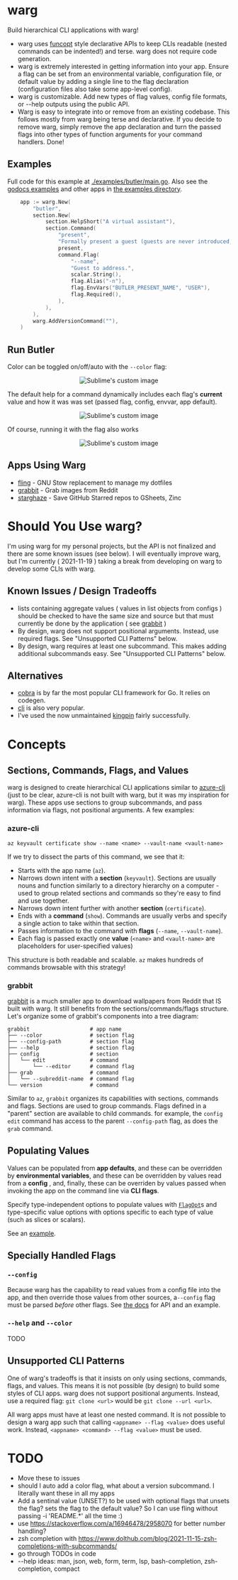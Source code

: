 # warg

Build hierarchical CLI applications with warg!

- warg uses [funcopt](https://dave.cheney.net/2014/10/17/functional-options-for-friendly-apis) style declarative APIs to keep CLIs readable (nested commands can be indented!) and terse. warg does not require code generation.
- warg is extremely interested in getting information into your app. Ensure a flag can be set from an environmental variable, configuration file, or default value by adding a single line to the flag declaration (configuration files also take some app-level config).
- warg is customizable. Add new types of flag values, config file formats, or --help outputs using the public API.
- Warg is easy to integrate into or remove from an existing codebase. This follows mostly from warg being terse and declarative. If you decide to remove warg, simply remove the app declaration and turn the passed flags into other types of function arguments for your command handlers. Done!

## Examples

Full code for this example at [./examples/butler/main.go](./examples/butler/main.go). Also see the  [godocs examples](https://pkg.go.dev/go.bbkane.com/warg#pkg-examples) and other apps in [the examples directory](./examples/).

```go
	app := warg.New(
		"butler",
		section.New(
			section.HelpShort("A virtual assistant"),
			section.Command(
				"present",
				"Formally present a guest (guests are never introduced, always presented).",
				present,
				command.Flag(
					"--name",
					"Guest to address.",
					scalar.String(),
					flag.Alias("-n"),
					flag.EnvVars("BUTLER_PRESENT_NAME", "USER"),
					flag.Required(),
				),
			),
		),
		warg.AddVersionCommand(""),
	)
```



## Run Butler

Color can be toggled on/off/auto with the `--color` flag:

<p align="center">
  <img src="img/image-20220114210824919.png" alt="Sublime's custom image"/>
</p>

The default help for a command dynamically includes each flag's **current** value and how it was was set (passed flag, config, envvar, app default).

<p align="center">
  <img src="img/image-20220114212104654.png" alt="Sublime's custom image"/>
</p>

Of course, running it with the flag also works

<p align="center">
  <img src="img/image-20220114212309862.png" alt="Sublime's custom image"/>
</p>

## Apps Using Warg

- [fling](https://github.com/bbkane/fling/) - GNU Stow replacement to manage my dotfiles
- [grabbit](https://github.com/bbkane/grabbit) - Grab images from Reddit
- [starghaze](https://github.com/bbkane/starghaze/) - Save GitHub Starred repos to GSheets, Zinc

# Should You Use warg?

I'm using warg for my personal projects, but the API is not finalized and there
are some known issues (see below). I will eventually improve warg, but I'm currently ( 2021-11-19 )
taking a break from developing on warg to develop some CLIs with warg.

## Known Issues / Design Tradeoffs

- lists containing aggregate values ( values in list objects from configs ) should be checked to have the same size and source but that must currently be done by the application ( see [grabbit](https://github.com/bbkane/grabbit/blob/d1f30b87c4e5c8112f08e9889fa541dbeab66842/main.go#L311) )
- By design, warg does not support positional arguments. Instead, use required flags. See "Unsupported CLI Patterns" below.
- By design, warg requires at least one subcommand. This makes adding additional subcommands easy. See "Unsupported CLI Patterns" below.

## Alternatives

- [cobra](https://github.com/spf13/cobra) is by far the most popular CLI framework for Go. It relies on codegen.
- [cli](https://github.com/urfave/cli) is also very popular.
- I've used the now unmaintained [kingpin](https://github.com/alecthomas/kingpin) fairly successfully.

# Concepts

## Sections, Commands, Flags, and Values

warg is designed to create hierarchical CLI applications similar to [azure-cli](https://github.com/Azure/azure-cli) (just to be clear, azure-cli is not built with warg, but it was my inspiration for warg). These apps use sections to group subcommands, and pass information via flags, not positional arguments. A few examples:

### azure-cli

```
az keyvault certificate show --name <name> --vault-name <vault-name>
```

If we try to dissect the parts of this command, we see that it:

- Starts with the app name (`az`).
- Narrows down intent with a **section** (`keyvault`). Sections are usually nouns and function similarly to a directory hierarchy on a computer - used to group related sections and commands so they're easy to find and use together.
- Narrows down intent further with another **section** (`certificate`).
- Ends with a **command** (`show`). Commands are usually verbs and specify a single action to take within that section.
- Passes information to the command with **flags** (`--name`, `--vault-name`).
- Each flag is passed exactly one **value** (`<name>` and `<vault-name>` are placeholders for user-specified values)

This structure is both readable and scalable. `az` makes hundreds of commands browsable with this strategy!

### grabbit

[grabbit](https://github.com/bbkane/grabbit) is a much smaller app to download wallpapers from Reddit that IS built with warg. It still benefits from the sections/commands/flags structure. Let's organize some of grabbit's components into a tree diagram:

```
grabbit                   # app name
├── --color               # section flag
├── --config-path         # section flag
├── --help                # section flag
├── config                # section
│   └── edit              # command
│       └── --editor      # command flag
├── grab                  # command
│   └── --subreddit-name  # command flag
└── version               # command
```

Similar to `az`, `grabbit` organizes its capabilities with sections, commands and flags. Sections are used to group commands. Flags defined in a "parent" section are available to child commands. for example, the `config edit` command has access to the parent `--config-path` flag, as does the `grab` command.

## Populating Values

Values can be populated from **app defaults**, and these can be overridden by **environmental variables**, and these can be overridden by values read from a **config** , and, finally, these can be overriden by values passed when invoking the app on the command line via **CLI flags**.

Specify type-independent options to populate values with [`FlagOpt`](https://pkg.go.dev/github.com/bbkane/warg/flag#FlagOpt)s and type-specific value options with options specific to each type of value (such as slices or scalars).

See an [example](./example_flag_value_options_test.go).



## Specially Handled Flags

### `--config`

Because warg has the capability to read values from a config file into the app, and then override those values from other sources, a`--config` flag must be parsed *before* other flags.  See [the docs](https://pkg.go.dev/github.com/bbkane/warg#ConfigFlag) for API and an example.

### `--help` and  `--color`

TODO

## Unsupported CLI Patterns

One of warg's tradeoffs is that it insists on only using sections, commands,  flags, and values. This means it is not possible (by design) to build some styles of CLI apps. warg does not support positional arguments. Instead, use a required flag: `git clone <url>` would be `git clone --url <url>`.

All warg apps must have at least one nested command.  It is not possible to design a warg app such that calling `<appname> --flag <value>` does useful work. Instead, `<appname> <command> --flag <value>` must be used.

# TODO

- Move these to issues
- should I auto add a color flag, what about a version subcommand. I literally want these in all my apps
- Add a sentinal value (UNSET?) to be used with optional flags that unsets the flag? sets the flag to the default value? So I can use fling without passing -i 'README.*' all the time :)
- use https://stackoverflow.com/a/16946478/2958070 for better number handling?
- zsh completion with https://www.dolthub.com/blog/2021-11-15-zsh-completions-with-subcommands/
- go through TODOs in code
- --help ideas: man, json, web, form, term, lsp, bash-completion, zsh-completion, compact

